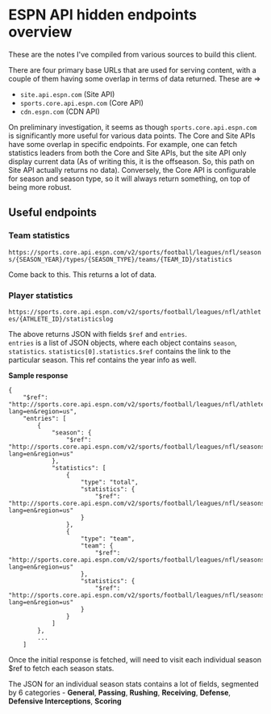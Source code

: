 # ESPN API hidden endpoints overview

These are the notes I've compiled from various sources to build this client. 


There are four primary base URLs that are used for serving content, with a couple of them having some overlap in terms of data returned. These are => 

- `site.api.espn.com` (Site API)
- `sports.core.api.espn.com` (Core API)
- `cdn.espn.com` (CDN API)

On preliminary investigation, it seems as though `sports.core.api.espn.com` is significantly more useful for various data points. The Core and Site APIs have some overlap in specific endpoints. For example, one can fetch statistics leaders from both the Core and Site APIs, but the site API only display current data (As of writing this, it is the offseason. So, this path on Site API actually returns no data). Conversely, the Core API is configurable for season and season type, so it will always return something, on top of being more robust. 


## Useful endpoints

### Team statistics

`https://sports.core.api.espn.com/v2/sports/football/leagues/nfl/seasons/{SEASON_YEAR}/types/{SEASON_TYPE}/teams/{TEAM_ID}/statistics`

Come back to this. This returns a lot of data.

### Player statistics

`https://sports.core.api.espn.com/v2/sports/football/leagues/nfl/athletes/{ATHLETE_ID}/statisticslog`

The above returns JSON with fields `$ref` and `entries`.  
`entries` is a list of JSON objects, where each object contains `season`, `statistics`. 
`statistics[0].statistics.$ref` contains the link to the particular season. This ref contains the year info as well. 

**Sample response**

```
{
    "$ref": "http://sports.core.api.espn.com/v2/sports/football/leagues/nfl/athletes/3139477/statisticslog?lang=en&region=us",
    "entries": [
        {
            "season": {
                "$ref": "http://sports.core.api.espn.com/v2/sports/football/leagues/nfl/seasons/2024?lang=en&region=us"
            },
            "statistics": [
                {
                    "type": "total",
                    "statistics": {
                        "$ref": "http://sports.core.api.espn.com/v2/sports/football/leagues/nfl/seasons/2024/types/2/athletes/3139477/statistics/0?lang=en&region=us"
                    }
                },
                {
                    "type": "team",
                    "team": {
                        "$ref": "http://sports.core.api.espn.com/v2/sports/football/leagues/nfl/seasons/2024/teams/12?lang=en&region=us"
                    },
                    "statistics": {
                        "$ref": "http://sports.core.api.espn.com/v2/sports/football/leagues/nfl/seasons/2024/types/2/teams/12/athletes/3139477/statistics?lang=en&region=us"
                    }
                }
            ]
        },
        ...
    ]
```
Once the initial response is fetched, will need to visit each individual season $ref to fetch each season stats. 

The JSON for an individual season stats contains a lot of fields, segmented by 6 categories -  **General**, **Passing**, **Rushing**, **Receiving**, **Defense**, **Defensive Interceptions**, **Scoring**

